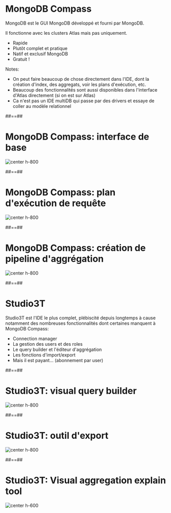 <!-- .slide -->
# MongoDB Compass

MongoDB est le GUI MongoDB développé et fourni par MongoDB.

Il fonctionne avec les clusters Atlas mais pas uniquement.

* Rapide
* Plutôt complet et pratique
* Natif et exclusif MongoDB
* Gratuit !

Notes:
- On peut faire beaucoup de chose directement dans l'IDE, dont la création d'index, des aggregats, voir les plans d'exécution, etc.
- Beaucoup des fonctionnalités sont aussi disponibles dans l'interface d'Atlas directement (si on est sur Atlas)
- Ca n'est pas un IDE multiDB qui passe par des drivers et essaye de coller au modèle relationnel

##==##

# MongoDB Compass: interface de base
![center h-800](./assets/images/mongodb/compass/compass-01.png)

##==##

# MongoDB Compass: plan d'exécution de requête
![center h-800](./assets/images/mongodb/compass/compass-02.png)

##==##

# MongoDB Compass: création de pipeline d'aggrégation
![center h-800](./assets/images/mongodb/compass/compass-03.png)

##==##
<!-- .slide -->
# Studio3T

Studio3T est l'IDE le plus complet, plébiscité depuis longtemps à cause notamment des nombreuses fonctionnalités dont certaines manquent à MongoDB Compass:

* Connection manager
* La gestion des users et des roles
* Le query builder et l'éditeur d'aggrégation
* Les fonctions d'import/export
* Mais il est payant... (abonnement par user)

##==##

# Studio3T: visual query builder
![center h-800](./assets/images/mongodb/studio3T/studio3T-03.png)

##==##

# Studio3T: outil d'export
![center h-800](./assets/images/mongodb/studio3T/studio3T-01.png)

##==##

# Studio3T: Visual aggregation explain tool
![center h-600](./assets/images/mongodb/studio3T/studio3T-02.webp)
